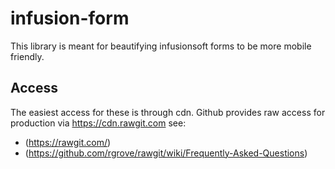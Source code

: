 # infusion-form

This library is meant for beautifying infusionsoft forms to be more mobile
friendly.

## Access ##
The easiest access for these is through cdn. Github provides raw access for
production via https://cdn.rawgit.com see:

* (https://rawgit.com/)
* (https://github.com/rgrove/rawgit/wiki/Frequently-Asked-Questions)
 
